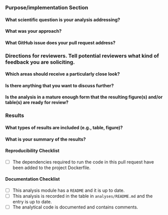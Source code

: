 <!--Hi there, thanks for your contribution! Please take a moment to fill out this template to facilitate the review of your pull request.-->

### Purpose/implementation Section

#### What scientific question is your analysis addressing?



#### What was your approach?



#### What GitHub issue does your pull request address?



### Directions for reviewers. Tell potential reviewers what kind of feedback you are soliciting.

#### Which areas should receive a particularly close look?



#### Is there anything that you want to discuss further?



#### Is the analysis in a mature enough form that the resulting figure(s) and/or table(s) are ready for review?



### Results

#### What types of results are included (e.g., table, figure)?



#### What is your summary of the results?



#### Reproducibility Checklist

<!-- Check all those that apply or remove this section if it is not applicable.-->

- [ ] The dependencies required to run the code in this pull request have been added to the project Dockerfile.

#### Documentation Checklist

<!-- Please review https://github.com/d3b-center/pbta-tumor-evolution#documenting-your-analysis -->

- [ ] This analysis module has a `README` and it is up to date.
- [ ] This analysis is recorded in the table in `analyses/README.md` and the entry is up to date.
- [ ] The analytical code is documented and contains comments.

<!-- IF YOUR PULL REQUEST IS A DATA RELEASE, PLEASE REMOVE THE [HTML COMMENT TAG](https://html.com/tags/comment-tag/) FROM THE SECTION BELOW AND COMPLETE THE CHECKLIST-->

<!-- 
### Data Release Checklist
- [ ] Is the table in doc/data-file-descriptions.md up to date?
- [ ] Is doc/data-format.md up to date?
- [ ] Is doc/release-notes.md up to date?
- [ ] Is download-data.sh up to date?
- [ ] Was download-data.sh tested and did it complete without error?
-->
